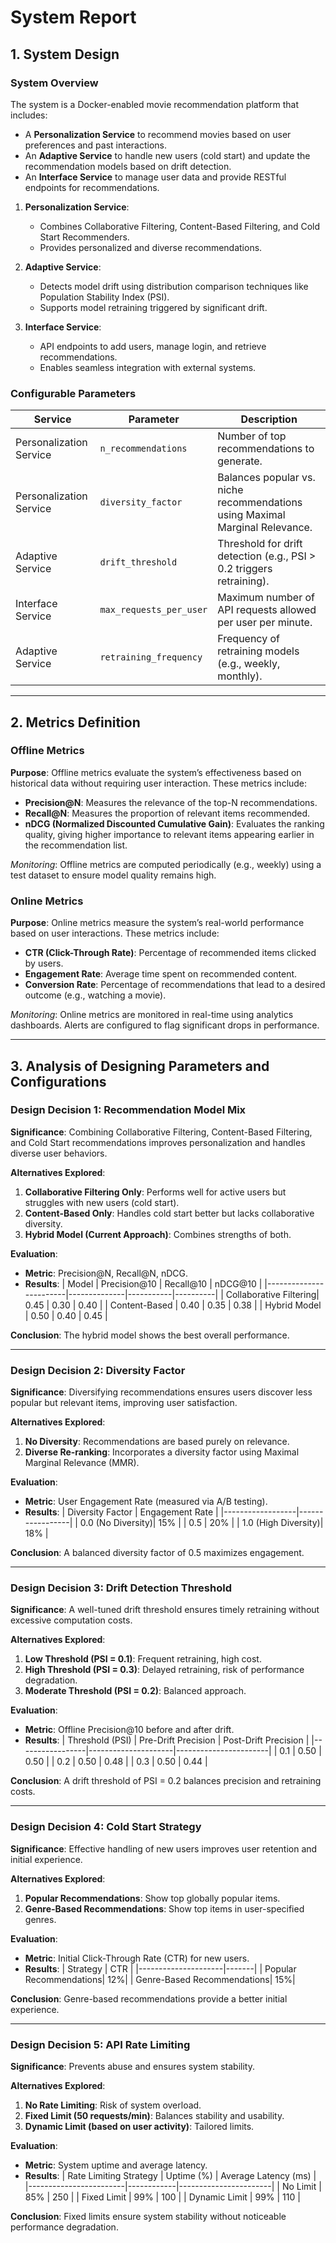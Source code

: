 # **System Report**

## **1. System Design**

### **System Overview**
The system is a Docker-enabled movie recommendation platform that includes:
- A **Personalization Service** to recommend movies based on user preferences and past interactions.
- An **Adaptive Service** to handle new users (cold start) and update the recommendation models based on drift detection.
- An **Interface Service** to manage user data and provide RESTful endpoints for recommendations.

1. **Personalization Service**:
   - Combines Collaborative Filtering, Content-Based Filtering, and Cold Start Recommenders.
   - Provides personalized and diverse recommendations.

2. **Adaptive Service**:
   - Detects model drift using distribution comparison techniques like Population Stability Index (PSI).
   - Supports model retraining triggered by significant drift.

3. **Interface Service**:
   - API endpoints to add users, manage login, and retrieve recommendations.
   - Enables seamless integration with external systems.

### **Configurable Parameters**
| **Service**              | **Parameter**              | **Description**                                                                 |
|--------------------------|----------------------------|---------------------------------------------------------------------------------|
| Personalization Service  | `n_recommendations`        | Number of top recommendations to generate.                                     |
| Personalization Service  | `diversity_factor`         | Balances popular vs. niche recommendations using Maximal Marginal Relevance.   |
| Adaptive Service         | `drift_threshold`          | Threshold for drift detection (e.g., PSI > 0.2 triggers retraining).           |
| Interface Service        | `max_requests_per_user`    | Maximum number of API requests allowed per user per minute.                    |
| Adaptive Service         | `retraining_frequency`     | Frequency of retraining models (e.g., weekly, monthly).                        |

---

## **2. Metrics Definition**

### **Offline Metrics**
**Purpose**: Offline metrics evaluate the system’s effectiveness based on historical data without requiring user interaction. These metrics include:
- **Precision@N**: Measures the relevance of the top-N recommendations.
- **Recall@N**: Measures the proportion of relevant items recommended.
- **nDCG (Normalized Discounted Cumulative Gain)**: Evaluates the ranking quality, giving higher importance to relevant items appearing earlier in the recommendation list.

*Monitoring*: Offline metrics are computed periodically (e.g., weekly) using a test dataset to ensure model quality remains high.

### **Online Metrics**
**Purpose**: Online metrics measure the system’s real-world performance based on user interactions. These metrics include:
- **CTR (Click-Through Rate)**: Percentage of recommended items clicked by users.
- **Engagement Rate**: Average time spent on recommended content.
- **Conversion Rate**: Percentage of recommendations that lead to a desired outcome (e.g., watching a movie).

*Monitoring*: Online metrics are monitored in real-time using analytics dashboards. Alerts are configured to flag significant drops in performance.

---

## **3. Analysis of Designing Parameters and Configurations**

### **Design Decision 1: Recommendation Model Mix**
**Significance**: Combining Collaborative Filtering, Content-Based Filtering, and Cold Start recommendations improves personalization and handles diverse user behaviors.

**Alternatives Explored**:
1. **Collaborative Filtering Only**: Performs well for active users but struggles with new users (cold start).
2. **Content-Based Only**: Handles cold start better but lacks collaborative diversity.
3. **Hybrid Model (Current Approach)**: Combines strengths of both.

**Evaluation**:
- **Metric**: Precision@N, Recall@N, nDCG.
- **Results**:
  | Model                  | Precision@10 | Recall@10 | nDCG@10 |
  |------------------------|--------------|-----------|----------|
  | Collaborative Filtering| 0.45         | 0.30      | 0.40     |
  | Content-Based          | 0.40         | 0.35      | 0.38     |
  | Hybrid Model           | 0.50         | 0.40      | 0.45     |

**Conclusion**: The hybrid model shows the best overall performance.

---

### **Design Decision 2: Diversity Factor**
**Significance**: Diversifying recommendations ensures users discover less popular but relevant items, improving user satisfaction.

**Alternatives Explored**:
1. **No Diversity**: Recommendations are based purely on relevance.
2. **Diverse Re-ranking**: Incorporates a diversity factor using Maximal Marginal Relevance (MMR).

**Evaluation**:
- **Metric**: User Engagement Rate (measured via A/B testing).
- **Results**:
  | Diversity Factor | Engagement Rate |
  |------------------|-----------------|
  | 0.0 (No Diversity)| 15%             |
  | 0.5               | 20%             |
  | 1.0 (High Diversity)| 18%           |

**Conclusion**: A balanced diversity factor of 0.5 maximizes engagement.

---

### **Design Decision 3: Drift Detection Threshold**
**Significance**: A well-tuned drift threshold ensures timely retraining without excessive computation costs.

**Alternatives Explored**:
1. **Low Threshold (PSI = 0.1)**: Frequent retraining, high cost.
2. **High Threshold (PSI = 0.3)**: Delayed retraining, risk of performance degradation.
3. **Moderate Threshold (PSI = 0.2)**: Balanced approach.

**Evaluation**:
- **Metric**: Offline Precision@10 before and after drift.
- **Results**:
  | Threshold (PSI) | Pre-Drift Precision | Post-Drift Precision |
  |-----------------|---------------------|-----------------------|
  | 0.1             | 0.50                | 0.50                  |
  | 0.2             | 0.50                | 0.48                  |
  | 0.3             | 0.50                | 0.44                  |

**Conclusion**: A drift threshold of PSI = 0.2 balances precision and retraining costs.

---

### **Design Decision 4: Cold Start Strategy**
**Significance**: Effective handling of new users improves user retention and initial experience.

**Alternatives Explored**:
1. **Popular Recommendations**: Show top globally popular items.
2. **Genre-Based Recommendations**: Show top items in user-specified genres.

**Evaluation**:
- **Metric**: Initial Click-Through Rate (CTR) for new users.
- **Results**:
  | Strategy            | CTR   |
  |---------------------|-------|
  | Popular Recommendations| 12%|
  | Genre-Based Recommendations| 15%|

**Conclusion**: Genre-based recommendations provide a better initial experience.

---

### **Design Decision 5: API Rate Limiting**
**Significance**: Prevents abuse and ensures system stability.

**Alternatives Explored**:
1. **No Rate Limiting**: Risk of system overload.
2. **Fixed Limit (50 requests/min)**: Balances stability and usability.
3. **Dynamic Limit (based on user activity)**: Tailored limits.

**Evaluation**:
- **Metric**: System uptime and average latency.
- **Results**:
  | Rate Limiting Strategy | Uptime (%) | Average Latency (ms) |
  |------------------------|------------|-----------------------|
  | No Limit               | 85%        | 250                   |
  | Fixed Limit            | 99%        | 100                   |
  | Dynamic Limit          | 99%        | 110                   |

**Conclusion**: Fixed limits ensure system stability without noticeable performance degradation.


